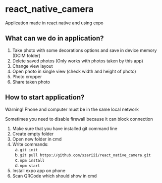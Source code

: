 <h1>react_native_camera</h1>

<p>Application made in react native and using expo</p>

<h2>What can we do in application?</h2>
<ol>
  <li>Take photo with some decorations options and save in device memory (DCIM folder)</li>
  <li>Delete saved photos (Only works with photos taken by this app)</li>
  <li>Change view layout</li>
  <li>Open photo in single view (check width and height of photo) </li>
  <li>Photo cropper</li>
  <li>Share taken photo</li>
</ol>

<h2>How to start application?</h2>
<p>Warning! Phone and computer must be in the same local network</p>
<p>Sometimes you need to disable firewall because it can block connection</p>
<ol>
  <li>Make sure that you have installed git command line</li>
  <li>Create empty folder</li>
  <li>Open new folder in cmd</li>
    <li>Write commands:
    <ol type="a" >
      <li><code>git init</code></li>
      <li><code>git pull https://github.com/szariii/react_native_camera.git</code></li>
      <li><code>npm install</code></li>
      <li><code>npm start</code></li>
    </ol>
  </li>
    <li>Install expo app on phone</li>
  <li>Scan QRCode which should show in cmd</li>
</ol>
